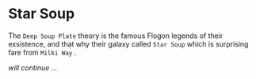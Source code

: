# Star Soup
The `Deep Soup Plate` theory is the famous Flogon legends of their exsistence, and that why their galaxy called `Star Soup` which is surprising fare from `Milki Way` . 

_will continue ..._ 